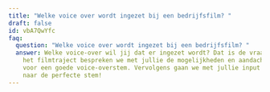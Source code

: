```yaml
---
title: "Welke voice over wordt ingezet bij een bedrijfsfilm? "
draft: false
id: vbA7QwYfc
faq:
  question: "Welke voice over wordt ingezet bij een bedrijfsfilm? "
  answer: Welke voice-over wil jij dat er ingezet wordt? Dat is de vraag. Tijdens
    het filmtraject bespreken we met jullie de mogelijkheden en aandachtspunten
    voor een goede voice-overstem. Vervolgens gaan we met jullie input op zoek
    naar de perfecte stem!
---
```

